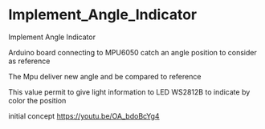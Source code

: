 # Implement_Angle_Indicator
Implement  Angle Indicator


Arduino board  connecting to MPU6050  catch an angle position  to  consider as reference

The  Mpu deliver new angle and   be  compared   to  reference

This value  permit to  give light information to LED  WS2812B  to indicate  by color the position 

initial concept https://youtu.be/OA_bdoBcYg4
